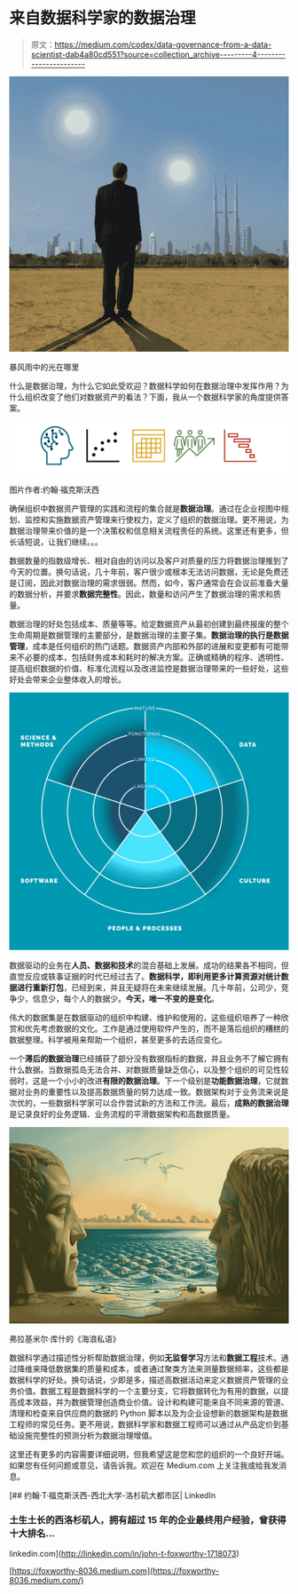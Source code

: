 # 来自数据科学家的数据治理

> 原文：<https://medium.com/codex/data-governance-from-a-data-scientist-dab4a80cd551?source=collection_archive---------4----------------------->

![](img/4b7cd2f58669fd88ac589c0eb2f24949.png)

暴风雨中的光在哪里

什么是数据治理，为什么它如此受欢迎？数据科学如何在数据治理中发挥作用？为什么组织改变了他们对数据资产的看法？下面，我从一个数据科学家的角度提供答案。

![](img/68c16cd89129532ec1a9c2ce32263920.png)

图片作者:约翰·福克斯沃西

确保组织中数据资产管理的实践和流程的集合就是**数据治理**。通过在企业视图中规划、监控和实施数据资产管理来行使权力，定义了组织的数据治理。更不用说，为数据治理带来价值的是一个决策权和信息相关流程责任的系统。这里还有更多，但长话短说，让我们继续。。。

数据数量的指数级增长、相对自由的访问以及客户对质量的压力将数据治理推到了今天的位置。换句话说，几十年前，客户很少或根本无法访问数据，无论是免费还是订阅，因此对数据治理的需求很弱。然而，如今，客户通常会在会议前准备大量的数据分析，并要求**数据完整性**。因此，数量和访问产生了数据治理的需求和质量。

数据治理的好处包括成本、质量等等。给定数据资产从最初创建到最终报废的整个生命周期是数据管理的主要部分，是数据治理的主要子集。**数据治理的执行是数据管理**，成本是任何组织的热门话题。数据资产内部和外部的进展和变更都有可能带来不必要的成本，包括财务成本和耗时的解决方案。正确或精确的程序、透明性、提高组织数据的价值、标准化流程以及改进监控是数据治理带来的一些好处，这些好处会带来企业整体收入的增长。

![](img/58ede0cf2eb346dcd883b9532c746f6c.png)

数据驱动的业务在**人员、数据和技术**的混合基础上发展。成功的结果各不相同，但直觉反应或轶事证据的时代已经过去了。**数据科学，即利用更多计算资源对统计数据进行重新打包**，已经到来，并且无疑将在未来继续发展。几十年前，公司少，竞争少，信息少，每个人的数据少。**今天，唯一不变的是变化**。

伟大的数据集是在数据驱动的组织中构建、维护和使用的，这些组织培养了一种欣赏和优先考虑数据的文化。工作是通过使用软件产生的，而不是落后组织的糟糕的数据整理。科学被用来帮助一个组织，甚至更多的去适应变化。

一个**滞后的数据治理**已经捕获了部分没有数据指标的数据，并且业务不了解它拥有什么数据。当数据孤岛无法合并、对数据质量缺乏信心，以及整个组织的可见性较弱时，这是一个小小的改进**有限的数据治理**。下一个级别是**功能数据治理**，它就数据对业务的重要性以及提高数据质量的努力达成一致。数据架构对于业务流来说是次优的，一些数据科学家可以合作尝试新的方法和工作流。最后，**成熟的数据治理**是记录良好的业务逻辑、业务流程的平滑数据架构和高数据质量。

![](img/54c744fb102d69ae4165264727878f21.png)

弗拉基米尔·库什的《海浪私语》

数据科学通过描述性分析帮助数据治理，例如**无监督学习**方法和**数据工程**技术。通过降维来降低数据集的质量和成本，或者通过聚类方法来测量数据频率，这些都是数据科学的好处。换句话说，少即是多，描述高数据活动来定义数据资产管理的业务价值。数据工程是数据科学的一个主要分支，它将数据转化为有用的数据，以提高成本效益，并为数据管理创造商业价值。设计和构建可能来自不同来源的管道、清理和检查来自供应商的数据的 Python 脚本以及为企业设想新的数据架构是数据工程师的常见任务。更不用说，数据科学家和数据工程师可以通过从产品定价到基础设施完整性的预测分析为数据治理增值。

这里还有更多的内容需要详细说明，但我希望这是您和您的组织的一个良好开端。如果您有任何问题或意见，请告诉我。欢迎在 Medium.com 上关注我或给我发消息。

[](http://linkedin.com/in/john-t-foxworthy-1718073) [## 约翰·T·福克斯沃西-西北大学-洛杉矶大都市区| LinkedIn

### 土生土长的西洛杉矶人，拥有超过 15 年的企业最终用户经验，曾获得十大排名…

linkedin.com](http://linkedin.com/in/john-t-foxworthy-1718073) 

[https://foxworthy-8036.medium.com](https://foxworthy-8036.medium.com/)